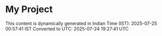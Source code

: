 # My Project

This content is dynamically generated in Indian Time (IST): 2025-07-25 00:57:41 IST
Converted to UTC: 2025-07-24 19:27:41 UTC
